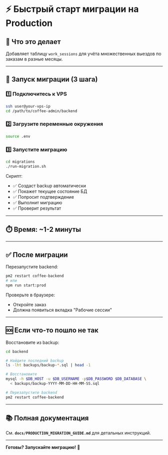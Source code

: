 # ⚡ Быстрый старт миграции на Production

## 🎯 Что это делает

Добавляет таблицу `work_sessions` для учёта множественных выездов по заказам в разные месяцы.

---

## 🚀 Запуск миграции (3 шага)

### 1️⃣ Подключитесь к VPS

```bash
ssh user@your-vps-ip
cd /path/to/coffee-admin/backend
```

### 2️⃣ Загрузите переменные окружения

```bash
source .env
```

### 3️⃣ Запустите миграцию

```bash
cd migrations
./run-migration.sh
```

Скрипт:

- ✅ Создаст backup автоматически
- ✅ Покажет текущее состояние БД
- ✅ Попросит подтверждение
- ✅ Выполнит миграцию
- ✅ Проверит результат

---

## ⏱️ Время: ~1-2 минуты

---

## ✅ После миграции

Перезапустите backend:

```bash
pm2 restart coffee-backend
# или
npm run start:prod
```

Проверьте в браузере:

- Откройте заказ
- Должна появиться вкладка "Рабочие сессии"

---

## 🆘 Если что-то пошло не так

Восстановите из backup:

```bash
cd backend

# Найдите последний backup
ls -lht backups/backup-*.sql | head -1

# Восстановите
mysql -h $DB_HOST -u $DB_USERNAME -p$DB_PASSWORD $DB_DATABASE \
  < backups/backup-YYYY-MM-DD-HH-MM-SS.sql

# Перезапустите backend
pm2 restart coffee-backend
```

---

## 📚 Полная документация

См. **`docs/PRODUCTION_MIGRATION_GUIDE.md`** для детальных инструкций.

---

**Готовы? Запускайте миграцию!** 🚀
